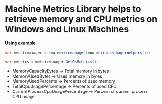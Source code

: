 # Machine Metrics Library helps to retrieve memory and CPU metrics on Windows and Linux Machines

#### Using example

```csharp
var metricManager = new MetricManager(new MetricsManagerHelpers());

var metrics = metricManager.GetOsMetrics();
```
- MemoryCapacityBytes -> Total memory in bytes
- MemoryUsedBytes     -> Used memory in bytes
- MemoryUsedPercents  -> Percents of used memory
- TotalCpuUsagePercentage -> Percents of used CPU
- CurrentProcessCpuUsagePercentage -> Percent of current process CPU usage
